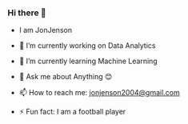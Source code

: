 ### Hi there 👋


- I am JonJenson
- 🔭 I’m currently working on Data Analytics
- 🌱 I’m currently learning Machine Learning

- 💬 Ask me about Anything 😊
- 📫 How to reach me: jonjenson2004@gmail.com
  
- ⚡ Fun fact: I am a football player
  

